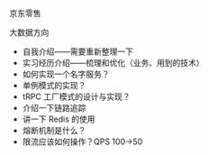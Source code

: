 京东零售

大数据方向

- 自我介绍——需要重新整理一下
- 实习经历介绍——梳理和优化（业务、用到的技术）
- 如何实现一个名字服务？
- 单例模式的实现？
- tRPC 工厂模式的设计与实现？
- 介绍一下链路追踪
- 讲一下 Redis 的使用
- 熔断机制是什么？
- 限流应该如何操作？QPS 100->50